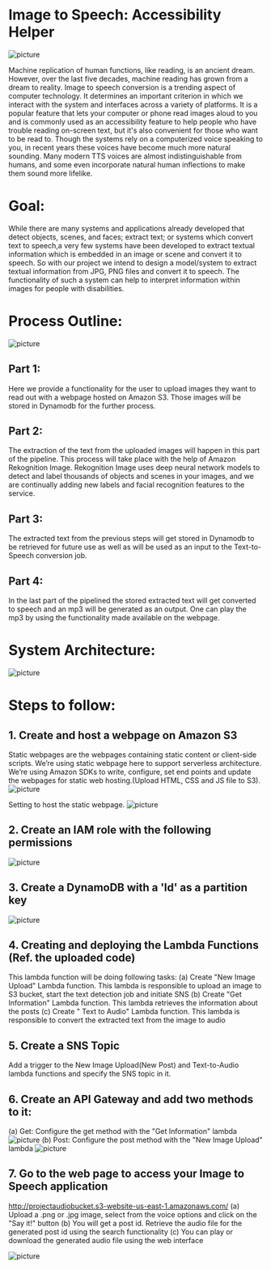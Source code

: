 
# Image to Speech: Accessibility Helper 

![picture](https://github.com/Team5CSYEFall/Project/blob/main/images/Intr.png)

Machine replication of human functions, like reading, is an ancient dream. However, over the last five decades, machine reading has grown from a dream to reality. 
Image to speech conversion is a trending aspect of computer technology. It determines an important criterion in which we interact with the system and interfaces across a variety of platforms.
It is a popular feature that lets your computer or phone read images aloud to you and is commonly used as an accessibility feature to help people who have trouble reading on-screen text, but it's also convenient for those who want to be read to.
Though the systems rely on a computerized voice speaking to you, in recent years these voices have become much more natural sounding. Many modern TTS voices are almost indistinguishable from humans, and some even incorporate natural human inflections to make them sound more lifelike. 

# Goal:
While there are many systems and applications already developed that detect objects, scenes, and faces; extract text; or systems which convert text to speech,a very few systems have been developed to extract textual information which is embedded in an image or scene and convert it to speech.
So with our project we intend to design a model/system to extract textual information from JPG, PNG files and convert it to speech.
The functionality of such a system can help to interpret information within images for people with disabilities. 

# Process Outline:

![picture](https://github.com/Team5CSYEFall/Project/blob/main/images/PD.png)

## Part 1: 
Here we provide a functionality for the user to upload images they want to read out with a webpage hosted on Amazon S3. Those images will be stored in Dynamodb for the further process.
## Part 2: 
The extraction of the text from the uploaded images will happen in this part of the pipeline. This process will take place with the help of Amazon Rekognition Image. Rekognition Image uses deep neural network models to detect and label thousands of objects and scenes in your images, and we are continually adding new labels and facial recognition features to the service. 
## Part 3:
The extracted text from the previous steps will get stored in Dynamodb to be retrieved for future use as well as will be used as an input to the Text-to-Speech conversion job.
## Part 4:
In the last part of the pipelined the stored extracted text will get converted to speech and an mp3 will be generated as an output. One can play the mp3 by using the functionality made available on the webpage.

# System Architecture: 

![picture](https://github.com/Team5CSYEFall/Project/blob/main/images/IMGtoTextAccessibility_Helper%20(2).png)

# Steps to follow:
## 1. Create and host a webpage on Amazon S3
Static webpages are the webpages containing static content or client-side scripts. We’re using static webpage here to support serverless architecture. We’re using Amazon SDKs to write, configure, set end points and update the webpages for static web hosting.(Upload HTML, CSS and JS file to S3).
![picture](https://github.com/Team5CSYEFall/Project/blob/main/images/staticwebpage.png)

Setting to host the static webpage.
![picture](https://github.com/Team5CSYEFall/Project/blob/main/images/Screenshot%202020-12-17%20232321.png)

## 2. Create an IAM role with the following permissions
![picture](https://github.com/Team5CSYEFall/Project/blob/main/images/IAMRole.png)

## 3. Create a DynamoDB with a 'Id' as a partition key
![picture]()

## 4. Creating and deploying the Lambda Functions (Ref. the uploaded code)
This lambda function will be doing following tasks:
(a) Create "New Image Upload" Lambda function. This lambda is responsible to upload an image to S3 bucket, start the text detection job and initiate SNS
(b) Create "Get Information" Lambda function. This lambda retrieves the information about the posts
(c) Create " Text to Audio" Lambda function. This lambda is responsible to convert the extracted text from the image to audio

## 5. Create a SNS Topic
Add a trigger to the New Image Upload(New Post) and Text-to-Audio lambda functions and specify the SNS topic in it.

## 6. Create an API Gateway and add two methods to it:
(a) Get: Configure the get method with the "Get Information" lambda
![picture](https://github.com/Team5CSYEFall/Project/blob/main/images/API%20GATEWAY%20(1).png)
(b) Post: Configure the post method with the  "New Image Upload" lambda
![picture](https://github.com/Team5CSYEFall/Project/blob/main/images/APIGatewayPost.png)

## 7. Go to the web page to access your Image to Speech application 
 http://projectaudiobucket.s3-website-us-east-1.amazonaws.com/
(a) Upload a .png or .jpg image, select from the voice options and click on the "Say it!" button
(b) You will get a post id. Retrieve the audio file for the generated post id using the search functionality
(c) You can play or download the generated audio file using the web interface

![picture](https://github.com/Team5CSYEFall/Project/blob/main/images/Final.png)





